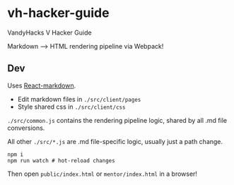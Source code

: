 # vh-hacker-guide
VandyHacks V Hacker Guide

Markdown --> HTML rendering pipeline via Webpack!


Dev
---

Uses [React-markdown](https://github.com/rexxars/react-markdown).

- Edit markdown files in `./src/client/pages`
- Style shared css in `./src/client/css`

`./src/common.js` contains the rendering pipeline logic, shared by all .md file conversions.

All other `./src/*.js` are .md file-specific logic, usually just a path change.

```
npm i
npm run watch # hot-reload changes
```

Then open `public/index.html` or `mentor/index.html` in a browser!
